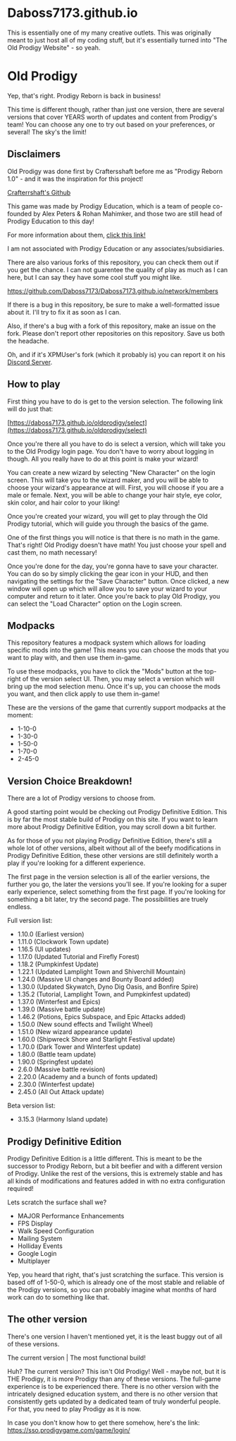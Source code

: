 # Daboss7173.github.io

This is essentially one of my many creative outlets. This was originally meant to just host all of my coding stuff, but it's
essentially turned into "The Old Prodigy Website" - so yeah.

# Old Prodigy

Yep, that's right. Prodigy Reborn is back in business!

This time is different though, rather than just one version, there are several versions that cover YEARS worth of updates and content
from Prodigy's team! You can choose any one to try out based on your preferences, or several! The sky's the limit!

## Disclaimers

Old Prodigy was done first by Craftersshaft before me as "Prodigy Reborn 1.0" - and it was the inspiration for this project!

[Crafterrshaft's Github](https://github.com/craftersshaft/)

This game was made by Prodigy Education, which is a team of people co-founded by Alex Peters & Rohan Mahimker, and those two are still
head of Prodigy Education to this day!

For more information about them, [click this link!](https://www.prodigygame.com/main-en/about-prodigy/)

I am not associated with Prodigy Education or any associates/subsidiaries.

There are also various forks of this repository, you can check them out if you get the chance. I can not guarentee the quality of play
as much as I can here, but I can say they have some cool stuff you might like.

https://github.com/Daboss7173/Daboss7173.github.io/network/members

If there is a bug in this repository, be sure to make a well-formatted issue about it. I'll try to fix it as soon as I can.

Also, if there's a bug with a fork of this repository, make an issue on the fork. Please don't report other repositories on this
repository. Save us both the headache.

Oh, and if it's XPMUser's fork (which it probably is) you can report it on his [Discord Server](https://discord.gg/9HMtcgFQRc).


## How to play

First thing you have to do is get to the version selection. The following link will do just that:

[https://daboss7173.github.io/oldprodigy/select](https://daboss7173.github.io/oldprodigy/select)

Once you're there all you have to do is select a version, which will take you to the Old Prodigy login page. You don't have to worry
about logging in though. All you really have to do at this point is make your wizard!

You can create a new wizard by selecting "New Character" on the login screen. This will take you to the wizard maker, and you will be
able to choose your wizard's appearance at will. First, you will choose if you are a male or female. Next, you will be able to change
your hair style, eye color, skin color, and hair color to your liking!

Once you're created your wizard, you will get to play through the Old Prodigy tutorial, which will guide you through the basics of
the game.

One of the first things you will notice is that there is no math in the game. That's right! Old Prodigy doesn't have math! You just
choose your spell and cast them, no math necessary!

Once you're done for the day, you're gonna have to save your character. You can do so by simply clicking the gear icon in your HUD, and
then navigating the settings for the "Save Character" button. Once clicked, a new window will open up which will allow you to save your
wizard to your computer and return to it later. Once you're back to play Old Prodigy, you can select the "Load Character" option on the
Login screen.

## Modpacks

This repository features a modpack system which allows for loading specific mods into the game! This means you can choose the mods that
you want to play with, and then use them in-game.

To use these modpacks, you have to click the "Mods" button at the top-right of the version select UI. Then, you may select a version
which will bring up the mod selection menu. Once it's up, you can choose the mods you want, and then click apply to use them in-game!

These are the versions of the game that currently support modpacks at the moment:
- 1-10-0
- 1-30-0
- 1-50-0
- 1-70-0
- 2-45-0

## Version Choice Breakdown!

There are a lot of Prodigy versions to choose from.

A good starting point would be checking out Prodigy Definitive Edition. This is by far the most stable build of Prodigy on this site. If
you want to learn more about Prodigy Definitive Edition, you may scroll down a bit further.

As for those of you not playing Prodigy Definitive Edition, there's still a whole lot of other versions, albeit without all of the beefy
modifications in Prodigy Definitive Edition, these other versions are still definitely worth a play if you're looking for a different
experience.

The first page in the version selection is all of the earlier versions, the further you go, the later the versions you'll see. If you're
looking for a super early experience, select something from the first page. If you're looking for something a bit later, try the second
page. The possibilities are truely endless.

Full version list:
- 1.10.0 (Earliest version)
- 1.11.0 (Clockwork Town update)
- 1.16.5 (UI updates)
- 1.17.0 (Updated Tutorial and Firefly Forest)
- 1.18.2 (Pumpkinfest Update)
- 1.22.1 (Updated Lamplight Town and Shiverchill Mountain)
- 1.24.0 (Massive UI changes and Bounty Board added)
- 1.30.0 (Updated Skywatch, Dyno Dig Oasis, and Bonfire Spire)
- 1.35.2 (Tutorial, Lamplight Town, and Pumpkinfest updated)
- 1.37.0 (Winterfest and Epics)
- 1.39.0 (Massive battle update)
- 1.46.2 (Potions, Epics Subspace, and Epic Attacks added)
- 1.50.0 (New sound effects and Twilight Wheel)
- 1.51.0 (New wizard appearance update)
- 1.60.0 (Shipwreck Shore and Starlight Festival update)
- 1.70.0 (Dark Tower and Winterfest update)
- 1.80.0 (Battle team update)
- 1.90.0 (Springfest update)
- 2.6.0 (Massive battle revision)
- 2.20.0 (Academy and a bunch of fonts updated)
- 2.30.0 (Winterfest update)
- 2.45.0 (All Out Attack update)

Beta version list:
- 3.15.3 (Harmony Island update)

## Prodigy Definitive Edition

Prodigy Definitive Edition is a little different. This is meant to be the successor to Prodigy Reborn, but a bit beefier and with a
different version of Prodigy. Unlike the rest of the versions, this is extremely stable and has all kinds of modifications and features
added in with no extra configuration required!

Lets scratch the surface shall we?

- MAJOR Performance Enhancements
- FPS Display
- Walk Speed Configuration
- Mailing System
- Holliday Events
- Google Login
- Multiplayer

Yep, you heard that right, that's just scratching the surface. This version is based off of 1-50-0, which is already one of the most
stable and reliable of the Prodigy versions, so you can probably imagine what months of hard work can do to something like that.

## The other version

There's one version I haven't mentioned yet, it is the least buggy out of all of these versions.

The current version | The most functional build!

Huh? The current version? This isn't Old Prodigy! Well - maybe not, but it is THE Prodigy, it is more Prodigy than any of these versions.
The full-game experience is to be experienced there. There is no other version with the intricately designed education system, and there
is no other version that consistently gets updated by a dedicated team of truly wonderful people. For that, you need to play Prodigy as
it is now.

In case you don't know how to get there somehow, here's the link: https://sso.prodigygame.com/game/login/
